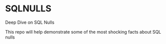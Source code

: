 # SQLNULLS
Deep Dive on SQL Nulls

This repo will help demonstrate some of the most shocking facts about SQL nulls
